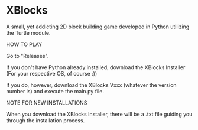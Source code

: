# XBlocks
A small, yet addicting 2D block building game developed in Python utilizing the Turtle module.

HOW TO PLAY

Go to "Releases".

If you don't have Python already installed, download the XBlocks Installer (For your respective OS, of course :))

If you do, however, download the XBlocks Vxxx (whatever the version number is) and execute the main.py file.


NOTE FOR NEW INSTALLATIONS

When you download the XBlocks Installer, there will be a .txt file guiding you through the installation process.
